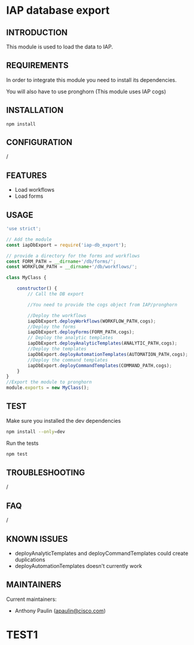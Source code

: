 # IAP database export

INTRODUCTION
------------

This module is used to load the data to IAP.

REQUIREMENTS
------------

In order to integrate this module you need to install its dependencies.

You will also have to use pronghorn (This module uses IAP cogs)
   
INSTALLATION
------------

```
npm install
```
 
CONFIGURATION
-------------
 
/

FEATURES 
-------------

* Load workflows
* Load forms
   
USAGE
-------------

```javascript
'use strict';

// Add the module
const iapDbExport = require('iap-db_export');

// provide a directory for the forms and workflows
const FORM_PATH = __dirname+'/db/forms/';
const WORKFLOW_PATH = __dirname+'/db/workflows/';

class MyClass { 

    constructor() {
        // Call the DB export

        //You need to provide the cogs object from IAP/pronghorn

        //Deploy the workflows
		iapDbExport.deployWorkflows(WORKFLOW_PATH,cogs);
        //Deploy the forms
		iapDbExport.deployForms(FORM_PATH,cogs);
        // Deploy the analytic templates
		iapDbExport.deployAnalyticTemplates(ANALYTIC_PATH,cogs);
        //Deploy the templates
		iapDbExport.deployAutomationTemplates(AUTOMATION_PATH,cogs);
        //Deploy the command templates
		iapDbExport.deployCommandTemplates(COMMAND_PATH,cogs);
	}
}
//Export the module to pronghorn
module.exports = new MyClass();
```

TEST
---------------

Make sure you installed the dev dependencies

```bash
npm install --only=dev
```

Run the tests

```bash
npm test
```

TROUBLESHOOTING
---------------

/

FAQ
---

/

KNOWN ISSUES
---------------

* deployAnalyticTemplates and deployCommandTemplates could create duplications
* deployAutomationTemplates doesn't currently work

MAINTAINERS
-----------

Current maintainers:
 * Anthony Paulin (apaulin@cisco.com)

# TEST1

